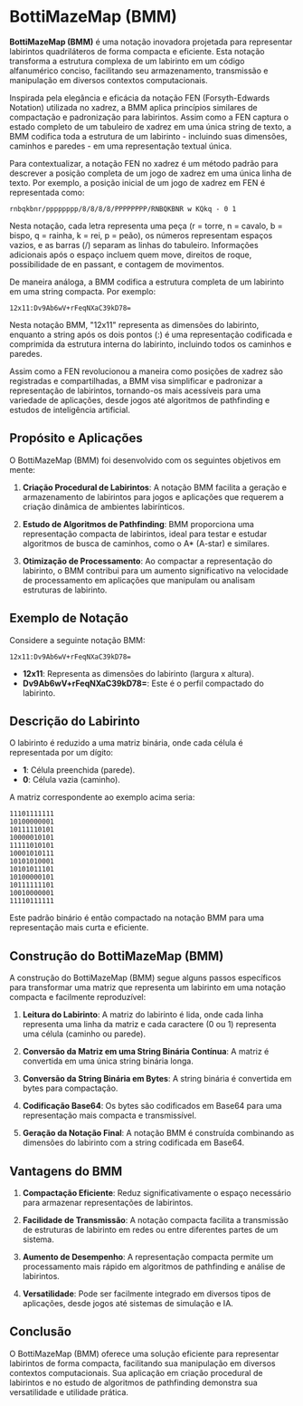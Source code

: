# BottiMazeMap (BMM)

**BottiMazeMap (BMM)** é uma notação inovadora projetada para representar labirintos quadriláteros de forma compacta e eficiente. Esta notação transforma a estrutura complexa de um labirinto em um código alfanumérico conciso, facilitando seu armazenamento, transmissão e manipulação em diversos contextos computacionais.

Inspirada pela elegância e eficácia da notação FEN (Forsyth-Edwards Notation) utilizada no xadrez, a BMM aplica princípios similares de compactação e padronização para labirintos. Assim como a FEN captura o estado completo de um tabuleiro de xadrez em uma única string de texto, a BMM codifica toda a estrutura de um labirinto - incluindo suas dimensões, caminhos e paredes - em uma representação textual única.

Para contextualizar, a notação FEN no xadrez é um método padrão para descrever a posição completa de um jogo de xadrez em uma única linha de texto. Por exemplo, a posição inicial de um jogo de xadrez em FEN é representada como:

```
rnbqkbnr/pppppppp/8/8/8/8/PPPPPPPP/RNBQKBNR w KQkq - 0 1
```

Nesta notação, cada letra representa uma peça (r = torre, n = cavalo, b = bispo, q = rainha, k = rei, p = peão), os números representam espaços vazios, e as barras (/) separam as linhas do tabuleiro. Informações adicionais após o espaço incluem quem move, direitos de roque, possibilidade de en passant, e contagem de movimentos.

De maneira análoga, a BMM codifica a estrutura completa de um labirinto em uma string compacta. Por exemplo:

```
12x11:Dv9Ab6wV+rFeqNXaC39kD78=
```

Nesta notação BMM, "12x11" representa as dimensões do labirinto, enquanto a string após os dois pontos (:) é uma representação codificada e comprimida da estrutura interna do labirinto, incluindo todos os caminhos e paredes.

Assim como a FEN revolucionou a maneira como posições de xadrez são registradas e compartilhadas, a BMM visa simplificar e padronizar a representação de labirintos, tornando-os mais acessíveis para uma variedade de aplicações, desde jogos até algoritmos de pathfinding e estudos de inteligência artificial.

## Propósito e Aplicações

O BottiMazeMap (BMM) foi desenvolvido com os seguintes objetivos em mente:

1. **Criação Procedural de Labirintos**: A notação BMM facilita a geração e armazenamento de labirintos para jogos e aplicações que requerem a criação dinâmica de ambientes labirínticos.

2. **Estudo de Algoritmos de Pathfinding**: BMM proporciona uma representação compacta de labirintos, ideal para testar e estudar algoritmos de busca de caminhos, como o A* (A-star) e similares.

3. **Otimização de Processamento**: Ao compactar a representação do labirinto, o BMM contribui para um aumento significativo na velocidade de processamento em aplicações que manipulam ou analisam estruturas de labirinto.

## Exemplo de Notação

Considere a seguinte notação BMM:

```
12x11:Dv9Ab6wV+rFeqNXaC39kD78=
```

- **12x11**: Representa as dimensões do labirinto (largura x altura).
- **Dv9Ab6wV+rFeqNXaC39kD78=**: Este é o perfil compactado do labirinto.

## Descrição do Labirinto

O labirinto é reduzido a uma matriz binária, onde cada célula é representada por um dígito:

- **1**: Célula preenchida (parede).
- **0**: Célula vazia (caminho).

A matriz correspondente ao exemplo acima seria:

```
11101111111
10100000001
10111110101
10000010101
11111010101
10001010111
10101010001
10101011101
10100000101
10111111101
10010000001
11110111111
```

Este padrão binário é então compactado na notação BMM para uma representação mais curta e eficiente.

## Construção do BottiMazeMap (BMM)

A construção do BottiMazeMap (BMM) segue alguns passos específicos para transformar uma matriz que representa um labirinto em uma notação compacta e facilmente reproduzível:

1. **Leitura do Labirinto**: A matriz do labirinto é lida, onde cada linha representa uma linha da matriz e cada caractere (0 ou 1) representa uma célula (caminho ou parede).

2. **Conversão da Matriz em uma String Binária Contínua**: A matriz é convertida em uma única string binária longa.

3. **Conversão da String Binária em Bytes**: A string binária é convertida em bytes para compactação.

4. **Codificação Base64**: Os bytes são codificados em Base64 para uma representação mais compacta e transmissível.

5. **Geração da Notação Final**: A notação BMM é construída combinando as dimensões do labirinto com a string codificada em Base64.

## Vantagens do BMM

1. **Compactação Eficiente**: Reduz significativamente o espaço necessário para armazenar representações de labirintos.

2. **Facilidade de Transmissão**: A notação compacta facilita a transmissão de estruturas de labirinto em redes ou entre diferentes partes de um sistema.

3. **Aumento de Desempenho**: A representação compacta permite um processamento mais rápido em algoritmos de pathfinding e análise de labirintos.

4. **Versatilidade**: Pode ser facilmente integrado em diversos tipos de aplicações, desde jogos até sistemas de simulação e IA.

## Conclusão

O BottiMazeMap (BMM) oferece uma solução eficiente para representar labirintos de forma compacta, facilitando sua manipulação em diversos contextos computacionais. Sua aplicação em criação procedural de labirintos e no estudo de algoritmos de pathfinding demonstra sua versatilidade e utilidade prática.
